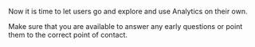 Now it is time to let users go and explore and use Analytics on their own.

Make sure that you are available to answer any early questions or point them to the correct point of contact. 

